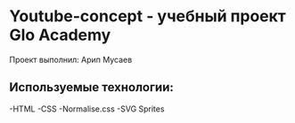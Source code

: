 # Youtube-concept - учебный проект Glo Academy
Проект выполнил: Арип Мусаев

## Используемые технологии:
-HTML
-CSS
-Normalise.css
-SVG Sprites
